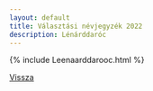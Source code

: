 ```yaml
---
layout: default
title: Választási névjegyzék 2022
description: Lénárddaróc
---
```


{% include Leenaarddarooc.html %}

[Vissza](./)